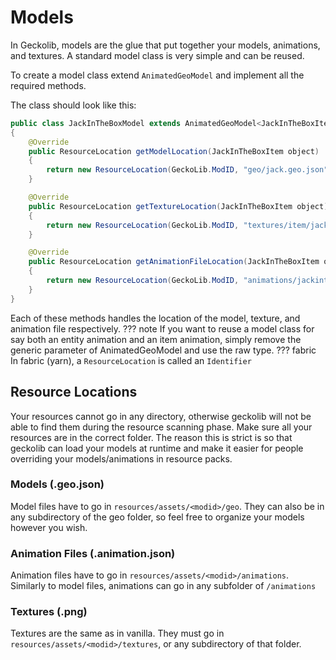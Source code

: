 # Models
In Geckolib, models are the glue that put together your models, animations, and textures.
A standard model class is very simple and can be reused.

To create a model class extend `AnimatedGeoModel` and implement all the required methods.

The class should look like this:
```java
public class JackInTheBoxModel extends AnimatedGeoModel<JackInTheBoxItem>
{
	@Override
	public ResourceLocation getModelLocation(JackInTheBoxItem object)
	{
		return new ResourceLocation(GeckoLib.ModID, "geo/jack.geo.json");
	}

	@Override
	public ResourceLocation getTextureLocation(JackInTheBoxItem object)
	{
		return new ResourceLocation(GeckoLib.ModID, "textures/item/jack.png");
	}

	@Override
	public ResourceLocation getAnimationFileLocation(JackInTheBoxItem object)
	{
		return new ResourceLocation(GeckoLib.ModID, "animations/jackinthebox.animation.json");
	}
}
```

Each of these methods handles the location of the model, texture, and animation file respectively.
??? note
    If you want to reuse a model class for say both an entity animation and an item animation, simply remove the generic parameter of AnimatedGeoModel and use the raw type.
??? fabric
    In fabric (yarn), a `ResourceLocation` is called an `Identifier`
## Resource Locations
Your resources cannot go in any directory, otherwise geckolib will not be able to find them during the resource scanning phase. Make sure all your resources are in the correct folder. The reason this is strict is so that geckolib can load your models at runtime and make it easier for people overriding your models/animations in resource packs.

### Models (.geo.json)
Model files have to go in `resources/assets/<modid>/geo`. They can also be in any subdirectory of the geo folder, so feel free to organize your models however you wish. 

### Animation Files (.animation.json)
Animation files have to go in `resources/assets/<modid>/animations`. Similarly to model files, animations can go in any subfolder of `/animations`

### Textures (.png)
Textures are the same as in vanilla. They must go in `resources/assets/<modid>/textures`, or any subdirectory of that folder.

